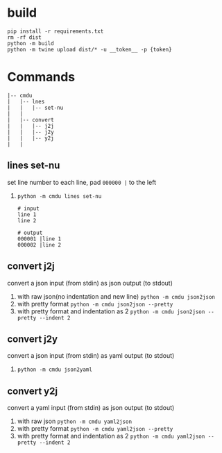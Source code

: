 # build
```shell
pip install -r requirements.txt
rm -rf dist
python -m build
python -m twine upload dist/* -u __token__ -p {token}
```
# Commands
```
|-- cmdu
|   |-- lnes
|   |   |-- set-nu
|   |
|   |-- convert
|   |   |-- j2j
|   |   |-- j2y
|   |   |-- y2j
|   |
```
## lines set-nu
set line number to each line, pad `000000 |` to the left
1. `python -m cmdu lines set-nu`
    ```
    # input
    line 1
    line 2

    # output
    000001 |line 1
    000002 |line 2
    ```

## convert j2j
convert a json input (from stdin) as json output (to stdout)
1. with raw json(no indentation and new line) `python -m cmdu json2json`
2. with pretty format `python -m cmdu json2json --pretty`
3. with pretty format and indentation as 2 `python -m cmdu json2json --pretty --indent 2`

## convert j2y
convert a json input (from stdin) as yaml output (to stdout)
1. `python -m cmdu json2yaml`

## convert y2j
convert a yaml input (from stdin) as json output (to stdout)
1. with raw json `python -m cmdu yaml2json`
2. with pretty format `python -m cmdu yaml2json --pretty`
3. with pretty format and indentation as 2 `python -m cmdu yaml2json --pretty --indent 2`
